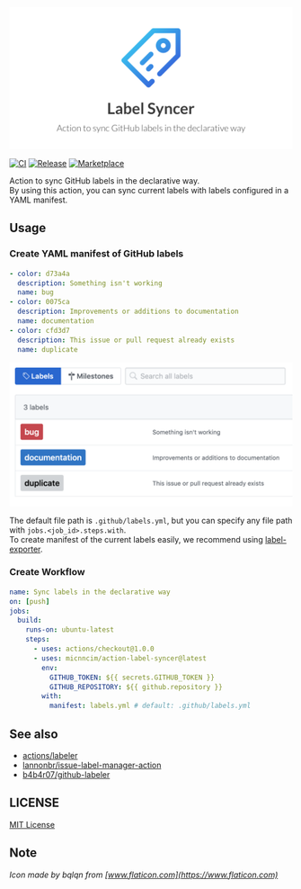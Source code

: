 ![logo](docs/assets/logo.png)

[![CI](https://github.com/micnncim/action-label-syncer/workflows/CI/badge.svg)](https://github.com/micnncim/action-label-syncer/actions)
[![Release](https://img.shields.io/github/v/release/micnncim/action-label-syncer.svg?logo=github)](https://github.com/micnncim/action-label-syncer/releases)
[![Marketplace](https://img.shields.io/badge/marketplace-label--syncer-blue?logo=github)](https://github.com/marketplace/actions/label-syncer)

Action to sync GitHub labels in the declarative way.  
By using this action, you can sync current labels with labels configured in a YAML manifest.

## Usage

### Create YAML manifest of GitHub labels

```yaml
- color: d73a4a
  description: Something isn't working
  name: bug
- color: 0075ca
  description: Improvements or additions to documentation
  name: documentation
- color: cfd3d7
  description: This issue or pull request already exists
  name: duplicate
```

![](./docs/assets/screenshot.png)

The default file path is `.github/labels.yml`, but you can specify any file path with `jobs.<job_id>.steps.with`.  
To create manifest of the current labels easily, we recommend using [label-exporter](https://github.com/micnncim/label-exporter).

### Create Workflow

```yaml
name: Sync labels in the declarative way
on: [push]
jobs:
  build:
    runs-on: ubuntu-latest
    steps:
      - uses: actions/checkout@1.0.0
      - uses: micnncim/action-label-syncer@latest
        env:
          GITHUB_TOKEN: ${{ secrets.GITHUB_TOKEN }}
          GITHUB_REPOSITORY: ${{ github.repository }}
        with:
          manifest: labels.yml # default: .github/labels.yml
```

## See also

- [actions/labeler](https://github.com/actions/labeler)
- [lannonbr/issue-label-manager-action](https://github.com/lannonbr/issue-label-manager-action)
- [b4b4r07/github-labeler](https://github.com/b4b4r07/github-labeler)

## LICENSE

[MIT License](./LICENSE)

## Note

*Icon made by bqlqn from [www.flaticon.com](https://www.flaticon.com)*
